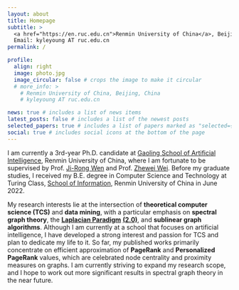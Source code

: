 ```yaml
---
layout: about
title: Homepage
subtitle: >
  <a href="https://en.ruc.edu.cn">Renmin University of China</a>, Beijing, China<br>
  Email: kyleyoung AT ruc.edu.cn
permalink: /

profile:
  align: right
  image: photo.jpg
  image_circular: false # crops the image to make it circular
  # more_info: >
    # Renmin University of China, Beijing, China
    # kyleyoung AT ruc.edu.cn

news: true # includes a list of news items
latest_posts: false # includes a list of the newest posts
selected_papers: true # includes a list of papers marked as "selected={true}"
social: true # includes social icons at the bottom of the page
---
```


I am currently a 3rd-year Ph.D. candidate at [Gaoling School of Artificial Intelligence](https://ai.ruc.edu.cn/en), Renmin University of China, where I am fortunate to be supervised by Prof. [Ji-Rong Wen](https://gsai.ruc.edu.cn/english/jrwen/) and Prof. [Zhewei Wei](https://weizhewei.com/).
Before my graduate studies, I received my B.E. degree in Computer Science and Technology at Turing Class, [School of Information](http://info.ruc.edu.cn/Home/index.htm), Renmin University of China in June 2022.

My research interests lie at the intersection of **theoretical computer science (TCS)** and **data mining**, with a particular emphasis on **spectral graph theory**, the **[Laplacian Paradigm](https://link.springer.com/chapter/10.1007/978-3-642-13562-0_2)** **[(2.0)](https://sachdevasushant.github.io/laplacian2.0/)**, and **sublinear graph algorithms**.
Although I am currently at a school that focuses on artificial intelligence, I have developed a strong interest and passion for TCS and plan to dedicate my life to it.
So far, my published works primarily concentrate on efficient approximation of **PageRank** and **Personalized PageRank** values, which are celebrated node centrality and proximity measures on graphs.
I am currently striving to expand my research scope, and I hope to work out more significant results in spectral graph theory in the near future.
